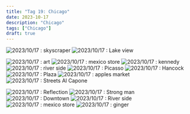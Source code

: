 ```yaml
---
title: "Tag 19: Chicago"
date: 2023-10-17
description: "Chicago"
tags: ["Chicago"]
draft: true
---
```



![](/images/10C9E6C9-1800-4721-82C8-26354F7015C3.jpeg "2023/10/17 : skyscraper")
![](/images/1241CBBF-63E4-4D1C-BA57-CAA415606736.jpeg "2023/10/17 : Lake view")

![](/images/443C8655-BA7A-4092-80D8-A11107807E71.jpeg "2023/10/17 : art")
![](/images/5B938D9E-D7C6-4084-905B-8606C91E9FCB.jpeg "2023/10/17 : mexico store")
![](/images/63D2B185-4FCF-478C-B8D4-7EFD9FFEF1BB.jpeg "2023/10/17 : kennedy")
![](/images/6508C885-AABE-4414-9277-0AE0EAAAB803.jpeg "2023/10/17 : river side")
![](/images/7B866449-05F3-4909-BF30-B05045788318.jpeg "2023/10/17 : Picasso")
![](/images/7F5D0DF9-B44A-45FB-8738-658402771CC9.jpeg "2023/10/17 : Hancock")
![](/images/8F924D20-087C-4467-AFBC-2D9AE6C10BC2.jpeg "2023/10/17 : Plaza")
![](/images/95063313-4BE2-4DCA-A3B1-B58ADE41F4B4.jpeg "2023/10/17 : apples market")
![](/images/A5F4DD23-5081-49E3-B2F2-2CDC205B81F1.jpeg "2023/10/17 : Streets Al Capone")

![](/images/ABEFF13C-E865-4281-AE50-94EBBEA549D2.jpeg "2023/10/17 : Reflection")
![](/images/ACAD0FC4-AC77-4DBE-885E-D8058C6CF9B0.jpeg "2023/10/17 : Strong man")
![](/images/BBE1550B-677A-44AF-9C5B-D16502D8D62D.jpeg "2023/10/17 : Downtown")
![](/images/C49BF00C-1161-40FA-8B47-66EFC558BD76.jpeg "2023/10/17 : River side")
![](/images/C8CD423E-5855-48D6-9CC0-D879C0F3D090.jpeg "2023/10/17 : mexico store")
![](/images/C960BFD2-FF7B-42E7-8F9B-B1D54FC99BFD.jpeg "2023/10/17 : ginger")

